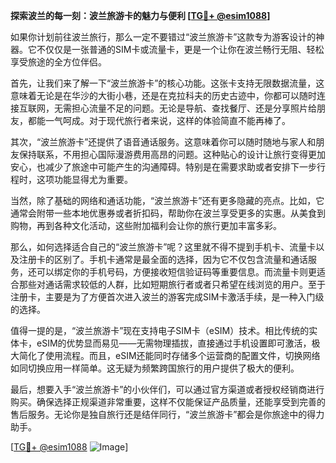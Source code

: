 **探索波兰的每一刻：波兰旅游卡的魅力与便利 [[TG💪+ @esim1088](https://t.me/s/esim1088)]**

如果你计划前往波兰旅行，那么一定不要错过“波兰旅游卡”这款专为游客设计的神器。它不仅仅是一张普通的SIM卡或流量卡，更是一个让你在波兰畅行无阻、轻松享受旅途的全方位伴侣。

首先，让我们来了解一下“波兰旅游卡”的核心功能。这张卡支持无限数据流量，这意味着无论是在华沙的大街小巷，还是在克拉科夫的历史古迹中，你都可以随时连接互联网，无需担心流量不足的问题。无论是导航、查找餐厅、还是分享照片给朋友，都能一气呵成。对于现代旅行者来说，这样的体验简直不能再棒了。

其次，“波兰旅游卡”还提供了语音通话服务。这意味着你可以随时随地与家人和朋友保持联系，不用担心国际漫游费用高昂的问题。这种贴心的设计让旅行变得更加安心，也减少了旅途中可能产生的沟通障碍。特别是在需要求助或者安排下一步行程时，这项功能显得尤为重要。

当然，除了基础的网络和通话功能，“波兰旅游卡”还有更多隐藏的亮点。比如，它通常会附带一些本地优惠券或者折扣码，帮助你在波兰享受更多的实惠。从美食到购物，再到各种文化活动，这些附加福利会让你的旅行更加丰富多彩。

那么，如何选择适合自己的“波兰旅游卡”呢？这里就不得不提到手机卡、流量卡以及注册卡的区别了。手机卡通常是最全面的选择，因为它不仅包含流量和通话服务，还可以绑定你的手机号码，方便接收短信验证码等重要信息。而流量卡则更适合那些对通话需求较低的人群，比如短期旅行者或者只希望在线浏览的用户。至于注册卡，主要是为了方便首次进入波兰的游客完成SIM卡激活手续，是一种入门级的选择。

值得一提的是，“波兰旅游卡”现在支持电子SIM卡（eSIM）技术。相比传统的实体卡，eSIM的优势显而易见——无需物理插拔，直接通过手机设置即可激活，极大简化了使用流程。而且，eSIM还能同时存储多个运营商的配置文件，切换网络如同切换应用一样简单。这无疑为频繁跨国旅行的用户提供了极大的便利。

最后，想要入手“波兰旅游卡”的小伙伴们，可以通过官方渠道或者授权经销商进行购买。确保选择正规渠道非常重要，这样不仅能保证产品质量，还能享受到完善的售后服务。无论你是独自旅行还是结伴同行，“波兰旅游卡”都会是你旅途中的得力助手。

[[TG💪+ @esim1088](https://t.me/s/esim1088) ![Image](https://i.postimg.cc/4NQfJmqS/Snipaste-2025-05-13-00-14-12.png)]